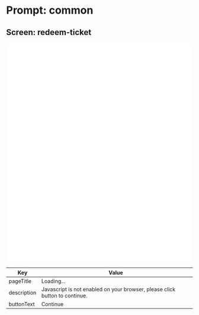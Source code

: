 # Prompt: common

## Screen: redeem-ticket

<p style="text-align: center;">
  <img alt="redeem-ticket reference screenshot" class="ul-prompt-screenshot" data-ul-prompt="redeem-ticket" src="images/redeem-ticket.png" />
</p>

|Key|Value|
|----------|----------|
|pageTitle|Loading...|
|description|Javascript is not enabled on your browser, please click button to continue.|
|buttonText|Continue|
